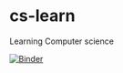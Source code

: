 # cs-learn
Learning Computer science

[![Binder](https://mybinder.org/badge_logo.svg)](https://mybinder.org/v2/gh/fumiya-kume/cs-learn/HEAD)
